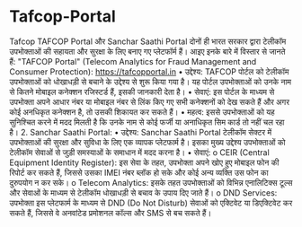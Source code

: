 # Tafcop-Portal
Tafcop
TAFCOP Portal और Sanchar Saathi Portal दोनों ही भारत सरकार द्वारा टेलीकॉम उपभोक्ताओं की सहायता और सुरक्षा के लिए बनाए गए प्लेटफॉर्म हैं। आइए इनके बारे में विस्तार से जानते हैं:
"TAFCOP Portal" (Telecom Analytics for Fraud Management and Consumer Protection):
  https://tafcopportal.in 
•	उद्देश्य: TAFCOP पोर्टल को टेलीकॉम उपभोक्ताओं को धोखाधड़ी से बचाने के उद्देश्य से शुरू किया गया है। यह पोर्टल उपभोक्ताओं को उनके नाम से कितने मोबाइल कनेक्शन रजिस्टर्ड हैं, इसकी जानकारी देता है।
•	सेवाएं: इस पोर्टल के माध्यम से उपभोक्ता अपने आधार नंबर या मोबाइल नंबर से लिंक किए गए सभी कनेक्शनों को देख सकते हैं और अगर कोई अनधिकृत कनेक्शन है, तो उसकी शिकायत कर सकते हैं।
•	महत्व: इससे उपभोक्ताओं को यह सुनिश्चित करने में मदद मिलती है कि उनके नाम से कोई फर्जी या अनाधिकृत सिम कार्ड तो नहीं चल रहा है।
2. Sanchar Saathi Portal:
•	उद्देश्य: Sanchar Saathi Portal टेलीकॉम सेक्टर में उपभोक्ताओं की सुरक्षा और सुविधा के लिए एक व्यापक प्लेटफार्म है। इसका मुख्य उद्देश्य उपभोक्ताओं को टेलीकॉम सेवाओं से जुड़ी समस्याओं के समाधान में मदद करना है।
•	सेवाएं:
o	CEIR (Central Equipment Identity Register): इस सेवा के तहत, उपभोक्ता अपने खोए हुए मोबाइल फोन की रिपोर्ट कर सकते हैं, जिससे उसका IMEI नंबर ब्लॉक हो सके और कोई अन्य व्यक्ति उस फोन का दुरुपयोग न कर सके।
o	Telecom Analytics: इसके तहत उपभोक्ताओं को विभिन्न एनालिटिक्स टूल्स और सेवाओं के माध्यम से टेलीकॉम धोखाधड़ी से बचाव के उपाय दिए जाते हैं।
o	DND Services: उपभोक्ता इस प्लेटफार्म के माध्यम से DND (Do Not Disturb) सेवाओं को एक्टिवेट या डिएक्टिवेट कर सकते हैं, जिससे वे अनवांटेड प्रमोशनल कॉल्स और SMS से बच सकते हैं।
